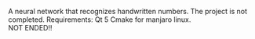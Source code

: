A neural network that recognizes handwritten numbers. The project is not completed.
Requirements:
Qt 5
Cmake for manjaro linux.  
NOT ENDED!!
